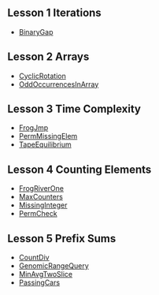 ## Lesson 1 Iterations
- [BinaryGap]()

## Lesson 2 Arrays
- [CyclicRotation]()
- [OddOccurrencesInArray]()

## Lesson 3 Time Complexity
- [FrogJmp]()
- [PermMissingElem]()
- [TapeEquilibrium]()

## Lesson 4 Counting Elements
- [FrogRiverOne]()
- [MaxCounters]()
- [MissingInteger]()
- [PermCheck]()

## Lesson 5 Prefix Sums
- [CountDiv]()
- [GenomicRangeQuery]()
- [MinAvgTwoSlice]()
- [PassingCars]()
